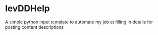 # levDDHelp
A simple python input template to automate my job at filling in details for posting content descriptions  
